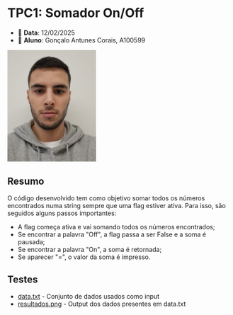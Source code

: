 # TPC1: Somador On/Off
- 📅 **Data**: 12/02/2025
- 👤 **Aluno**: Gonçalo Antunes Corais, A100599
<img src="../foto.jpeg" alt="Fotografia" width="200"/>

## Resumo

O código desenvolvido tem como objetivo somar todos os números encontrados numa string sempre que uma flag estiver ativa. Para isso, são seguidos alguns passos importantes:
- A flag começa ativa e vai somando todos os números encontrados;
- Se encontrar a palavra "Off", a flag passa a ser False e a soma é pausada;
- Se encontrar a palavra "On", a soma é retornada;
- Se aparecer "=", o valor da soma é impresso.

## Testes

- [data.txt](data.txt) - Conjunto de dados usados como input
- [resultados.png](resultados.png) - Output dos dados presentes em data.txt